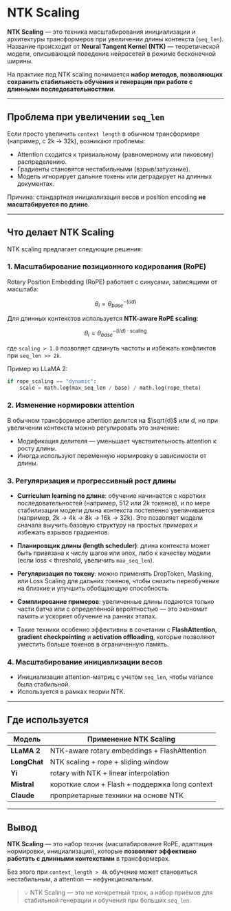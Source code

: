 # NTK Scaling

**NTK Scaling** — это техника масштабирования инициализации и архитектуры трансформеров при увеличении длины контекста (`seq_len`). Название происходит от **Neural Tangent Kernel (NTK)** — теоретической модели, описывающей поведение нейросетей в режиме бесконечной ширины.

На практике под NTK scaling понимается **набор методов, позволяющих сохранить стабильность обучения и генерации при работе с длинными последовательностями**.

---

## Проблема при увеличении `seq_len`

Если просто увеличить `context length` в обычном трансформере (например, с 2k → 32k), возникают проблемы:

* Attention сходится к тривиальному (равномерному или пиковому) распределению.
* Градиенты становятся нестабильными (взрыв/затухание).
* Модель игнорирует дальние токены или деградирует на длинных документах.

Причина: стандартная инициализация весов и position encoding **не масштабируется по длине**.

---

## Что делает NTK Scaling

NTK scaling предлагает следующие решения:

### 1. Масштабирование позиционного кодирования (RoPE)

Rotary Position Embedding (RoPE) работает с синусами, зависящими от масштаба:

$$
\theta_i = \theta_{base}^{-(i / d)}
$$

Для длинных контекстов используется **NTK-aware RoPE scaling**:

$$
\theta_i = \theta_{base}^{-(i / d) \cdot \text{scaling}}
$$

где `scaling > 1.0` позволяет сдвинуть частоты и избежать конфликтов при `seq_len >> 2k`.

Пример из LLaMA 2:

```python
if rope_scaling == "dynamic":
    scale = math.log(max_seq_len / base) / math.log(rope_theta)
```

### 2. Изменение нормировки attention

В обычном трансформере attention делится на $\sqrt{d}$ или $d$, но при увеличении контекста можно регулировать это значение:

* Модификация делителя — уменьшает чувствительность attention к росту длины.
* Иногда используют переменную нормировку в зависимости от длины.

### 3. Регуляризация и прогрессивный рост длины

* **Curriculum learning по длине**: обучение начинается с коротких последовательностей (например, 512 или 2k токенов), и по мере стабилизации модели длина контекста постепенно увеличивается (например, 2k → 4k → 8k → 16k → 32k). Это позволяет модели сначала выучить базовую структуру на простых примерах и избежать взрывов градиентов.

* **Планировщик длины (length scheduler)**: длина контекста может быть привязана к числу шагов или эпох, либо к качеству модели (если loss < threshold, увеличить `max_seq_len`).

* **Регуляризация по токену**: можно применять DropToken, Masking, или Loss Scaling для дальних токенов, чтобы снизить переобучение на близкие и улучшить обобщающую способность.

* **Сэмплирование примеров**: увеличенные длины подаются только части батча или с определённой вероятностью — это экономит память и ускоряет обучение на ранних этапах.

* Такие техники особенно эффективны в сочетании с **FlashAttention**, **gradient checkpointing** и **activation offloading**, которые позволяют уместить больше токенов в ограниченную память.

### 4. Масштабирование инициализации весов

* Инициализация attention-матриц с учетом `seq_len`, чтобы variance была стабильной.
* Используется в рамках теории NTK.

---

## Где используется

| Модель       | Применение NTK Scaling                         |
| ------------ | ---------------------------------------------- |
| **LLaMA 2**  | NTK-aware rotary embeddings + FlashAttention   |
| **LongChat** | NTK scaling + rope + sliding window            |
| **Yi**       | rotary with NTK + linear interpolation         |
| **Mistral**  | короткие слои + Flash + поддержка long context |
| **Claude**   | проприетарные техники на основе NTK            |

---

## Вывод

**NTK Scaling** — это набор техник (масштабирование RoPE, адаптация нормировки, инициализация), которые **позволяют эффективно работать с длинными контекстами** в трансформерах.

Без этого при `context_length > 4k` обучение может становиться нестабильным, а attention — нефункциональным.

> 💡 NTK Scaling — это не конкретный трюк, а набор приёмов для стабильной генерации и обучения при больших `seq_len`.

